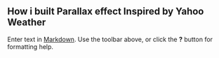 ## How i built Parallax effect Inspired by Yahoo Weather 

Enter text in [Markdown](http://daringfireball.net/projects/markdown/). Use the toolbar above, or click the **?** button for formatting help.
